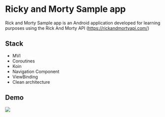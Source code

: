 # Ricky and Morty Sample app
Rick and Morty Sample app is an Android application developed for learning purposes using the Rick And Morty API (https://rickandmortyapi.com/)

## Stack
- MVI
- Coroutines
- Koin
- Navigation Component
- ViewBinding
- Clean architecture

## Demo
![](demo/demo.gif)

